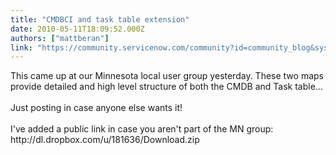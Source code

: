 ```yaml
---
title: "CMDBCI and task table extension"
date: 2010-05-11T18:09:52.000Z
authors: ["mattberan"]
link: "https://community.servicenow.com/community?id=community_blog&sys_id=fcecea65dbd0dbc01dcaf3231f961963"
---
```

<p>This came up at our Minnesota local user group yesterday. These two maps provide detailed and high level structure of both the CMDB and Task table...<br /><br />Just posting in case anyone else wants it!<br /><br />I've added a public link in case you aren't part of the MN group:<br />http://dl.dropbox.com/u/181636/Download.zip</p>